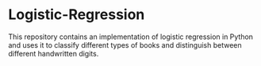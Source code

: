 # Logistic-Regression
This repository contains an implementation of logistic regression in Python and uses it to classify different types of books and distinguish between different handwritten digits.
